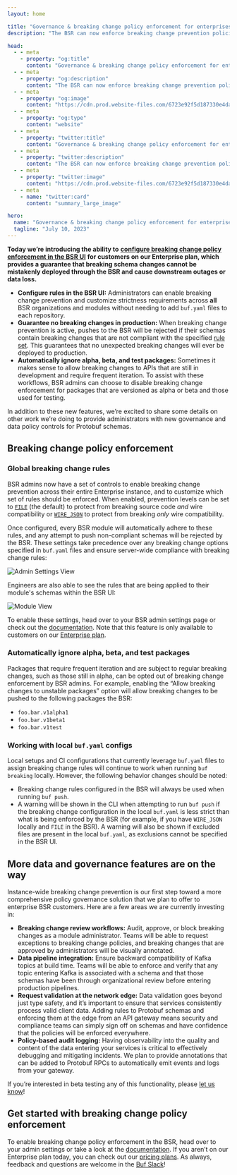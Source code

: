 ```yaml
---
layout: home

title: "Governance & breaking change policy enforcement for enterprises"
description: "The BSR can now enforce breaking change prevention policies across all modules."

head:
  - - meta
    - property: "og:title"
      content: "Governance & breaking change policy enforcement for enterprises"
  - - meta
    - property: "og:description"
      content: "The BSR can now enforce breaking change prevention policies across all modules."
  - - meta
    - property: "og:image"
      content: "https://cdn.prod.website-files.com/6723e92f5d187330e4da8144/6750cc3fee8391dc84fb708d_Governance%20%26%20breaking.png"
  - - meta
    - property: "og:type"
      content: "website"
  - - meta
    - property: "twitter:title"
      content: "Governance & breaking change policy enforcement for enterprises"
  - - meta
    - property: "twitter:description"
      content: "The BSR can now enforce breaking change prevention policies across all modules."
  - - meta
    - property: "twitter:image"
      content: "https://cdn.prod.website-files.com/6723e92f5d187330e4da8144/6750cc3fee8391dc84fb708d_Governance%20%26%20breaking.png"
  - - meta
    - name: "twitter:card"
      content: "summary_large_image"

hero:
  name: "Governance & breaking change policy enforcement for enterprises"
  tagline: "July 10, 2023"
---
```


**Today we’re introducing the ability to** [**configure breaking change policy enforcement in the BSR UI**](/docs/bsr/policy-checks/breaking/overview/index.md) **for customers on our Enterprise plan, which provides a guarantee that breaking schema changes cannot be mistakenly deployed through the BSR and cause downstream outages or data loss.**

- **Configure rules in the BSR UI:** Administrators can enable breaking change prevention and customize strictness requirements across **all** BSR organizations and modules without needing to add `buf.yaml` files to each repository.
- **Guarantee no breaking changes in production:** When breaking change prevention is active, pushes to the BSR will be rejected if their schemas contain breaking changes that are not compliant with the specified [rule set](/docs/breaking/overview/index.md). This guarantees that no unexpected breaking changes will ever be deployed to production.
- **Automatically ignore alpha, beta, and test packages:** Sometimes it makes sense to allow breaking changes to APIs that are still in development and require frequent iteration. To assist with these workflows, BSR admins can choose to disable breaking change enforcement for packages that are versioned as alpha or beta and those used for testing.

In addition to these new features, we’re excited to share some details on other work we’re doing to provide administrators with new governance and data policy controls for Protobuf schemas.

## Breaking change policy enforcement

### Global breaking change rules

BSR admins now have a set of controls to enable breaking change prevention across their entire Enterprise instance, and to customize which set of rules should be enforced. When enabled, prevention levels can be set to [`FILE`](/docs/breaking/rules/index.md) (the default) to protect from breaking source code _and_ wire compatibility or [`WIRE_JSON`](/docs/breaking/rules/index.md) to protect from breaking _only_ wire compatibility.

Once configured, every BSR module will automatically adhere to these rules, and any attempt to push non-compliant schemas will be rejected by the BSR. These settings take precedence over any breaking change options specified in `buf.yaml` files and ensure server-wide compliance with breaking change rules:

![Admin Settings View](https://cdn.prod.website-files.com/6723e92f5d187330e4da8144/6747a2a8d02fcf7e5155dcd7_admin-settings-I3GOGJGX.png)

Engineers are also able to see the rules that are being applied to their module's schemas within the BSR UI:

![Module View](https://cdn.prod.website-files.com/6723e92f5d187330e4da8144/6747a2a6019fdd2d648a7aca_module-view-YQDP2UZ5.png)

To enable these settings, head over to your BSR admin settings page or check out the [documentation](/docs/bsr/policy-checks/breaking/setup/index.md). Note that this feature is only available to customers on our [Enterprise plan](https://buf.build/pricing/).

### Automatically ignore alpha, beta, and test packages

Packages that require frequent iteration and are subject to regular breaking changes, such as those still in alpha, can be opted out of breaking change enforcement by BSR admins. For example, enabling the “Allow breaking changes to unstable packages” option will allow breaking changes to be pushed to the following packages the BSR:

- `foo.bar.v1alpha1`
- `foo.bar.v1beta1`
- `foo.bar.v1test`

### Working with local `buf.yaml` configs

Local setups and CI configurations that currently leverage `buf.yaml` files to assign breaking change rules will continue to work when running `buf breaking` locally. However, the following behavior changes should be noted:

- Breaking change rules configured in the BSR will always be used when running `buf push`.
- A warning will be shown in the CLI when attempting to run `buf push` if the breaking change configuration in the local `buf.yaml` is less strict than what is being enforced by the BSR (for example, if you have `WIRE_JSON` locally and `FILE` in the BSR). A warning will also be shown if excluded files are present in the local `buf.yaml`, as exclusions cannot be specified in the BSR UI.

## More data and governance features are on the way

Instance-wide breaking change prevention is our first step toward a more comprehensive policy governance solution that we plan to offer to enterprise BSR customers. Here are a few areas we are currently investing in:

- **Breaking change review workflows:** Audit, approve, or block breaking changes as a module administrator. Teams will be able to request exceptions to breaking change policies, and breaking changes that are approved by administrators will be visually annotated.
- **Data pipeline integration:** Ensure backward compatibility of Kafka topics at build time. Teams will be able to enforce and verify that any topic entering Kafka is associated with a schema and that those schemas have been through organizational review before entering production pipelines.
- **Request validation at the network edge:** Data validation goes beyond just type safety, and it’s important to ensure that services consistently process valid client data. Adding rules to Protobuf schemas and enforcing them at the edge from an API gateway means security and compliance teams can simply sign off on schemas and have confidence that the policies will be enforced everywhere.
- **Policy-based audit logging:** Having observability into the quality and content of the data entering your services is critical to effectively debugging and mitigating incidents. We plan to provide annotations that can be added to Protobuf RPCs to automatically emit events and logs from your gateway.

If you’re interested in beta testing any of this functionality, please [let us know](https://buf.build/contact-us)!

## Get started with breaking change policy enforcement

To enable breaking change policy enforcement in the BSR, head over to your admin settings or take a look at the [documentation](/docs/bsr/policy-checks/breaking/overview/index.md). If you aren’t on our Enterprise plan today, you can check out our [pricing plans](https://buf.build/pricing/). As always, feedback and questions are welcome in the [Buf Slack](https://buf.build/b/slack/)!

‍
